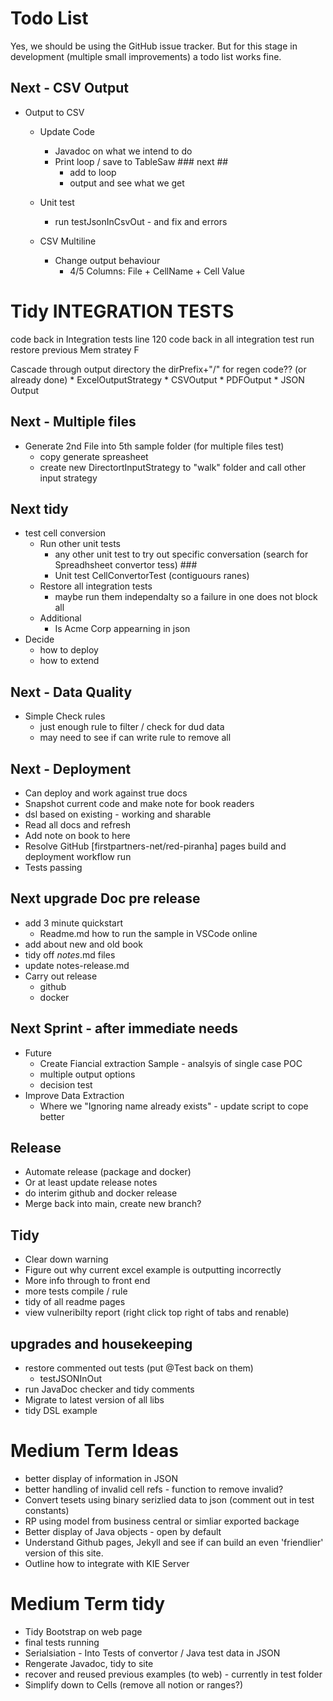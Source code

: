 # Todo List

Yes, we should be using the GitHub issue tracker. But for this stage in development (multiple small improvements) a todo list works fine.

## Next - CSV Output

    

* Output to CSV
    * Update Code
        * Javadoc on what we intend to do
        * Print loop / save to TableSaw ### next ##
            * add to loop
            * output and see what we get
    * Unit test
        * run testJsonInCsvOut - and fix and errors 

    * CSV Multiline
        * Change output behaviour
            * 4/5 Columns: File + CellName + Cell Value 

        

# Tidy INTEGRATION TESTS
code back in Integration tests line 120
code back in all integration test run
restore previous Mem stratey F

Cascade through output directory the dirPrefix+"/" for regen code?? (or already done)
    * ExcelOutputStrategy
    * CSVOutput
    * PDFOutput
    * JSON Output

## Next - Multiple files
* Generate 2nd File into 5th sample folder (for multiple files test)
    * copy generate spreasheet
    * create new DirectortInputStrategy to "walk" folder and call other input strategy

## Next tidy

* test cell conversion
    * Run other unit tests
        * any other unit test to try out specific conversation (search for Spreadhsheet convertor tess) ###
        * Unit test CellConvertorTest (contiguours ranes)
    * Restore all integration tests
        * maybe run them independalty so a failure in one does not block all
    * Additional 
        * Is Acme Corp appearning in json
* Decide
    * how to deploy
    * how to extend


## Next - Data Quality
* Simple Check rules
    * just enough rule to filter / check for dud data
    * may need to see if can write rule to remove all

## Next - Deployment
* Can deploy and work against true docs
* Snapshot current code and make note for book readers
* dsl based on existing - working and sharable
* Read all docs and refresh
* Add note on book to here
* Resolve GitHub [firstpartners-net/red-piranha] pages build and deployment workflow run 
* Tests passing

## Next upgrade Doc pre release
* add 3 minute quickstart
    * Readme.md how to run the sample in VSCode online
* add about new and old book
* tidy off *notes*.md files
* update notes-release.md
* Carry out release
    * github
    * docker

## ##############

## Next Sprint - after immediate needs

* Future
    * Create Fiancial extraction Sample - analsyis of single case POC
    * multiple output options
    * decision test
* Improve Data Extraction
    * Where we "Ignoring name already exists" - update script to cope better

## Release
* Automate release (package and docker)
* Or at least update release notes
* do interim github and docker release
* Merge back into main, create new branch?

## ##############

## Tidy
* Clear down warning
* Figure out why current excel example is outputting incorrectly
* More info through to front end
* more tests compile / rule
* tidy of all readme pages
* view vulneribilty report (right click top right of tabs and renable)


## upgrades and housekeeping

* restore commented out tests (put @Test back on them)
    * testJSONInOut
* run JavaDoc checker and tidy comments
* Migrate to latest version of all libs
* tidy DSL example


# Medium Term Ideas
* better display of information in JSON
* better handling of invalid cell refs - function to remove invalid?
* Convert tesets using binary serizlied data to json (comment out in test constants)
* RP using model from business central or simliar exported backage
* Better display of Java objects - open by default
* Understand Github pages, Jekyll and see if can build an even 'friendlier' version of this site.
* Outline how to integrate with KIE Server


# Medium Term tidy
* Tidy Bootstrap on web page
* final tests running
* Serialsiation - Into Tests of convertor / Java test data in JSON
* Rengerate Javadoc, tidy to site
* recover and reused previous examples (to web) - currently in test folder
* Simplify down to Cells (remove all notion or ranges?)

